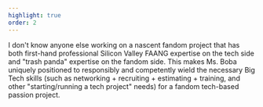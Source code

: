 ```yaml
---
highlight: true
order: 2
---
```


I don't know anyone else working on a nascent fandom project that has both
first-hand professional Silicon Valley FAANG expertise on the tech side and
"trash panda" expertise on the fandom side. This makes Ms. Boba uniquely positioned
to responsibly and competently wield the necessary Big Tech skills (such as
networking + recruiting + estimating + training, and other "starting/running a
tech project" needs) for a fandom tech-based
passion project.
